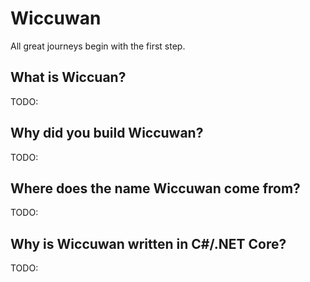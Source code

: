 # Wiccuwan
All great journeys begin with the first step.

## What is Wiccuan?
TODO:

## Why did you build Wiccuwan?
TODO:

## Where does the name Wiccuwan come from?
TODO:

## Why is Wiccuwan written in C#/.NET Core?
TODO: